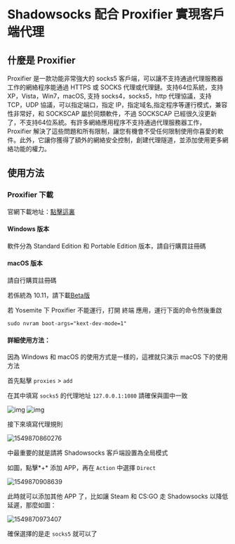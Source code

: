 # Shadowsocks 配合 Proxifier 實現客戶端代理

## 什麼是 Proxifier

Proxifier 是一款功能非常強大的 socks5 客戶端，可以讓不支持通過代理服務器工作的網絡程序能通過 HTTPS 或 SOCKS 代理或代理鏈。支持64位系統，支持 XP，Vista，Win7，macOS, 支持 socks4，socks5，http 代理協議，支持 TCP，UDP 協議，可以指定端口，指定 IP，指定域名,指定程序等運行模式，兼容性非常好，和 SOCKSCAP 屬於同類軟件，不過 SOCKSCAP 已經很久沒更新了，不支持64位系統。有許多網絡應用程序不支持通過代理服務器工作，Proxifier 解決了這些問題和所有限制，讓您有機會不受任何限制使用你喜愛的軟件。此外，它讓你獲得了額外的網絡安全控制，創建代理隧道，並添加使用更多網絡功能的權力。

## 使用方法

### Proxifier 下載

官網下載地址：[點擊這裏](http://www.proxifier.com/download.htm)

#### Windows 版本

軟件分為 Standard Edition 和 Portable Edition 版本，請自行購買註冊碼

#### macOS 版本

請自行購買註冊碼

若係統為 10.11，請下載[Beta版 ](https://www.proxifier.com/distr/ProxifierMacBeta.zip)

若 Yosemite 下 Proxifier 不能運行，打開 終端 應用，運行下面的命令然後重啟

```
sudo nvram boot-args="kext-dev-mode=1"
```

#### 詳細使用方法：

因為 Windows 和 macOS 的使用方式是一樣的，這裡就只演示 macOS 下的使用方法

首先點擊 `proxies` > `add`

在其中填寫 `socks5` 的代理地址 `127.0.0.1:1080` 請確保與圖中一致

![img](../files/images/565c75c39e2fa.jpg)
![img](../files/images/565c78968c9e6.jpg)

接下來填寫代理規則

![1549870860276](../files/images/1549870860276.png)

中最重要的就是請將 Shadowsocks 客戶端設置為全局模式

如圖，點擊*+* 添加 APP，再在 `Action` 中選擇 `Direct`

![1549870908639](../files/images/1549870908639.png)

此時就可以添加其他 APP 了，比如讓 Steam 和 CS:GO 走 Shadowsocks 以降低延遲，那麼如圖：

![1549870973407](../files/images/1549870973407.png)

確保選擇的是走 `socks5` 就可以了
